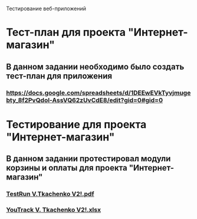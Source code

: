 Тестирование веб-приложений
# Тест-план для проекта "Интернет-магазин"
## В данном задании необходимо было создать тест-план для приложения
### https://docs.google.com/spreadsheets/d/1DEEwEVkTyvjmugebty_8f2PvQdol-AssVQ62zUvCdE8/edit?gid=0#gid=0
 
# Тестирование для проекта "Интернет-магазин"
## В данном задании протестировал модули корзины и оплаты для проекта "Интернет-магазин"
### [TestRun V.Tkachenko V2!.pdf](https://github.com/user-attachments/files/20272618/TestRun.V.Tkachenko.V2.pdf)
### [YouTrack V. Tkachenko V2!.xlsx](https://github.com/user-attachments/files/20272620/YouTrack.V.Tkachenko.V2.xlsx)
